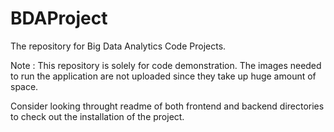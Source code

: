 # BDAProject

The repository for Big Data Analytics Code Projects. 

Note : This repository is solely for code demonstration. The images needed to run the application are not uploaded since they take up huge amount of space.


Consider looking throught readme of both frontend and backend directories to check out the installation of the project.
